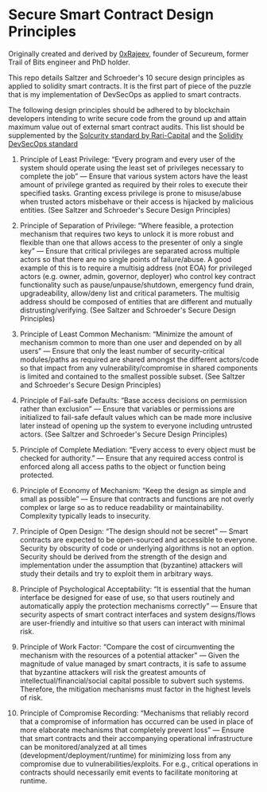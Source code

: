# Secure Smart Contract Design Principles

Originally created and derived by [0xRajeev](https://twitter.com/0xRajeev), founder of Secureum, former Trail of Bits engineer and PhD holder.


This repo details Saltzer and Schroeder's 10 secure design principles as applied to solidity smart contracts. It is the first part of piece of the puzzle that is my implementation of DevSecOps as applied to smart contracts.

The following design principles should be adhered to by blockchain developers intending to write secure code from the ground up and attain maximum value out of external smart contract audits. This list should be supplemented by the [Solcurity standard by Rari-Capital](https://github.com/Rari-Capital/solcurity) and the [Solidity DevSecOps standard](https://github.com/morphean-sec/Solidity-DevSecOps-Standard)

1. Principle of Least Privilege: “Every program and every user of the system should operate using the least set of privileges necessary to complete the job” — Ensure that various system actors have the least amount of privilege granted as required by their roles to execute their specified tasks. Granting excess privilege is prone to misuse/abuse when trusted actors misbehave or their access is hijacked by malicious entities. (See Saltzer and Schroeder's Secure Design Principles)

2. Principle of Separation of Privilege: “Where feasible, a protection mechanism that requires two keys to unlock it is more robust and flexible than one that allows access to the presenter of only a single key” — Ensure that critical privileges are separated across multiple actors so that there are no single points of failure/abuse. A good example of this is to require a multisig address (not EOA) for privileged actors (e.g. owner, admin, governor, deployer) who control key contract functionality such as pause/unpause/shutdown, emergency fund drain, upgradeability, allow/deny list and critical parameters. The multisig address should be composed of entities that are different and mutually distrusting/verifying. (See Saltzer and Schroeder's Secure Design Principles)

3. Principle of Least Common Mechanism: “Minimize the amount of mechanism common to more than one user and depended on by all users” — Ensure that only the least number of security-critical modules/paths as required are shared amongst the different actors/code so that impact from any vulnerability/compromise in shared components is limited and contained to the smallest possible subset. (See Saltzer and Schroeder's Secure Design Principles)

4. Principle of Fail-safe Defaults: “Base access decisions on permission rather than exclusion” — Ensure that variables or permissions are initialized to fail-safe default values which can be made more inclusive later instead of opening up the system to everyone including untrusted actors. (See Saltzer and Schroeder's Secure Design Principles)

5. Principle of Complete Mediation: “Every access to every object must be checked for authority.” — Ensure that any required access control is enforced along all access paths to the object or function being protected.

6. Principle of Economy of Mechanism: “Keep the design as simple and small as possible” — Ensure that contracts and functions are not overly complex or large so as to reduce readability or maintainability. Complexity typically leads to insecurity.

7. Principle of Open Design: “The design should not be secret” — Smart contracts are expected to be open-sourced and accessible to everyone. Security by obscurity of code or underlying algorithms is not an option. Security should be derived from the strength of the design and implementation under the assumption that (byzantine) attackers will study their details and try to exploit them in arbitrary ways.

8. Principle of Psychological Acceptability: “It is essential that the human interface be designed for ease of use, so that users routinely and automatically apply the protection mechanisms correctly” — Ensure that security aspects of smart contract interfaces and system designs/flows are user-friendly and intuitive so that users can interact with minimal risk.

9. Principle of Work Factor: “Compare the cost of circumventing the mechanism with the resources of a potential attacker” — Given the magnitude of value managed by smart contracts, it is safe to assume that byzantine attackers will risk the greatest amounts of intellectual/financial/social capital possible to subvert such systems. Therefore, the mitigation mechanisms must factor in the highest levels of risk.

10. Principle of Compromise Recording: “Mechanisms that reliably record that a compromise of information has occurred can be used in place of more elaborate mechanisms that completely prevent loss” — Ensure that smart contracts and their accompanying operational infrastructure can be monitored/analyzed at all times (development/deployment/runtime) for minimizing loss from any compromise due to vulnerabilities/exploits. For e.g., critical operations in contracts should necessarily emit events to facilitate monitoring at runtime.
